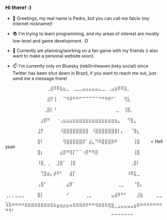 ### Hi there! :)

- 👋 Greetings, my real name is Pedro, but you can call me falcie (my internet nickname)!

- 📚 I'm trying to learn programming, and my areas of interest are mostly low-level and game development. :D

- 🔭 Currently am planning/working on a fan game with my friends (i also want to make a personal website soon).

- 📫 I'm currently only on Bluesky (reb0rnheaven.bsky.social) since Twitter has been shut down in Brazil, if you want to reach me out, just send me a message there! 

⠀⠀⠀⠀⠀⠀⠀⠀⠀⠀⠀⠀⠀⢀⣾⠿⠿⣷⣦⣀⠀⢀⣀⣀⣤⣤⣤⣤⣤⣄⣀⡀⢀⣤⣶⠿⠿⣷⡀⠀⠀⠀⠀⠀⠀⠀⠀⠀⠀⠀⠀⠀
⠀⠀⠀⠀⠀⠀⠀⠀⠀⠀⠀⠀⠀⣼⡟⢸⠀⠀⠉⠻⠿⠛⠛⠋⠉⠉⠉⠉⠉⠙⠛⠻⠿⠋⠁⠀⠀⢻⣧⠀⠀⠀⠀⠀⠀⠀⠀⠀⠀⠀⠀⠀
⠀⠀⠀⠀⠀⠀⠀⠀⠀⠀⠀⠀⢀⣿⡇⠘⠀⠀⠀⠀⠀⠀⠀⠀⠀⠀⠀⠀⠀⠀⠀⠀⠀⠀⢀⡀⠀⢸⣿⡀⠀⠀⠀⠀⠀⠀⠀⠀⠀⠀⠀⠀
⠀⠀⠀⠀⠀⠀⠀⠀⠀⠀⠀⣰⡿⠛⠀⠀⠐⢠⣦⣦⣦⣶⣶⣶⣶⣶⣶⣶⣶⣶⣶⣶⣶⣶⣶⣄⠀⠀⠙⣿⣄⠀⠀⠀⠀⠀⠀⠀⠀⠀⠀⠀
⠀⠀⠀⠀⠀⠀⠀⠀⠀⠀⣸⡟⠀⠀⠀⠀⠀⠸⣿⣿⣿⣿⣿⣿⣿⣿⠀⠸⣿⣿⣿⣿⣿⣿⣿⡇⡄⠀⠀⠈⢿⣆⠀⠀⠀⠀  ⠀⠀⠀⠀
⠀⠀⠀⠀⠀⠀⠀⠀⠀⠀⣿⠇⠀⠀⠀⠀⠀⠀⢻⣿⣿⣿⣿⣿⡿⠁⣼⣄⠙⠿⣿⣿⣿⡿⠟⠀⠀⠀⠀⠀⢸⣿⠀⠀⠀ < Hell yeah
⠀⠀⠀⠀⠀⠀⠀⠀⠀⠀⣿⡆⠀⠀⠀⠀⠀⣴⡿⠛⢿⡏⠉⠈⠰⡿⠛⠻⡿⠀⠀⠀⠀⠀⠀⠀⠀⠀⠀⠀⢸⣿⠀⠀⠀⠀⠀⠀⠀⠀⠀
⠀⠀⠀⠀⠀⠀⠀⠀⠀⠀⠸⣿⡀⢀⠀⠀⣸⣿⠁⠀⢸⣿⠀⠀⠀⠀⠀⠀⠀⠀⠀⠀⠀⠀⠀⠀⠀⠀⠀⢀⣿⠇⠀⠀⠀⠀⠀⠀⠀⠀⠀⠀
⠀⠀⠀⠀⠀⠀⠀⠀⠀⠀⠀⢙⣿⣶⡄⡾⠟⠃⠀⠀⣾⡏⠀⠀⠀⠀⠀⠀⠀⠀⠀⠀⠀⠀⠀⠀⠀⠀⠸⠿⣯⣀⠀⠀⠀⠀⠀⠀⠀⠀⠀⠀
⠀⠀⠀⠀⠀⠀⠀⠀⠀⠀⢠⣿⠃⠀⠀⠀⠀⠀⠀⣴⡿⠁⠀⠀⠀⠀⠀⠀⠀⠀⠀⠀⠀⠀⠀⢀⣀⠀⠀⠀⠘⣿⡄⠀⠀⠀⠀⠀⠀⠀⠀⠀
⢀⡀⡀⣀⣀⣀⠀⠀⠀⠀⣿⡇⠀⠀⠀⠀⠀⠀⠀⠊⠀⠀⠀⠀⠀⢀⣀⠀⠀⠀⠀⠀⠀⣤⣾⠿⠛⠃⠀⠀⠀⣸⣷⠀⠀⠀⠀⣀⣀⡀⡀⠀
⠺⠿⠛⠛⠛⠛⠿⠿⠿⠿⠿⠿⠿⠿⠿⠷⣶⢶⡶⡶⠶⠿⠿⠿⠿⠟⠛⠛⠻⠿⠿⠿⢿⣿⣀⣠⣤⣤⣤⣤⣶⠿⠛⠛⠛⠛⠛⠛⠛⠛⠻⠃
⠀⠀⠀⠀⠀⠀⠀⠀⠀⠀⠀⠀⠀⠀⠀⠀⠀⠀⠀⠀⠀⠀⠀⠀⠀⠀⠀⠀⠀⠀⠀⠀⠀⠉⠉⠉⠉⠉⠉⠉⠀⠀⠀⠀⠀⠀⠀⠀⠀⠀⠀⠀
